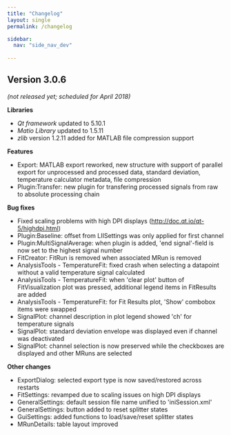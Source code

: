 ```yaml
---
title: "Changelog"
layout: single
permalink: /changelog

sidebar:
  nav: "side_nav_dev"
                               
---
```

      

## Version 3.0.6 
<i>(not released yet; scheduled for April 2018)</i>


**Libraries**
* *Qt framework* updated to 5.10.1
* *Matio Library* updated to 1.5.11
* *zlib* version 1.2.11 added for MATLAB file compression support
                
                                                               
**Features** 
* Export: MATLAB export reworked, new structure with support of parallel export for 
   unprocessed and processed data, standard deviation, temperature calculator 
   metadata, file compression 
* Plugin:Transfer: new plugin for transfering processed signals from raw to 
   absolute processing chain
                
                
**Bug fixes**
* Fixed scaling problems with high DPI displays (http://doc.qt.io/qt-5/highdpi.html)
* Plugin:Baseline: offset from LIISettings was only applied for first channel
* Plugin:MultiSignalAverage: when plugin is added, 'end signal'-field is now set to the highest signal number
* FitCreator: FitRun is removed when associated MRun is removed
* AnalysisTools - TemperatureFit: fixed crash when selecting a datapoint without a valid temperature signal calculated
* AnalysisTools - TemperatureFit: when 'clear plot' button of FitVisualization plot was pressed, additional legend items in FitResults are added
* AnalysisTools - TemperatureFit: for Fit Results plot, 'Show' combobox items were swapped
* SignalPlot: channel description in plot legend showed 'ch' for temperature signals 
* SignalPlot: standard deviation envelope was displayed even if channel was deactivated
* SignalPlot: channel selection is now preserved while the checkboxes are displayed and other MRuns are selected


 **Other changes**
* ExportDialog: selected export type is now saved/restored across restarts
* FitSettings: revamped due to scaling issues on high DPI displays 
* GeneralSettings: default session file name unified to 'iniSession.xml' 
* GeneralSettings: button added to reset splitter states 
* GuiSettings: added functions to load/save/reset splitter states
* MRunDetails: table layout improved
   
   